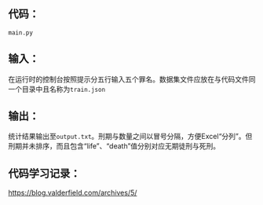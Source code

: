 代码： 
---  

`main.py`  

输入：  
---  

在运行时的控制台按照提示分五行输入五个罪名。数据集文件应放在与代码文件同一个目录中且名称为`train.json`  

输出：  
---  

统计结果输出至`output.txt`。刑期与数量之间以冒号分隔，方便Excel“分列”。但刑期并未排序，而且包含“life”、“death”值分别对应无期徒刑与死刑。

代码学习记录：
---
https://blog.valderfield.com/archives/5/
